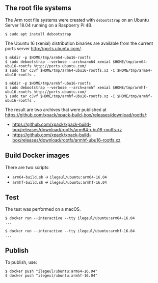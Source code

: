 
## The root file systems

The Arm root file systems were created with `debootstrap` on an Ubuntu Server
18.04 running on a Raspberry Pi 4B.

```console
$ sudo apt install debootstrap
```

The Ubuntu 16 (xenial) distribution binaries are available
from the current ports server http://ports.ubuntu.com/.

```console
$ mkdir -p $HOME/tmp/arm64-ubu16-rootfs
$ sudo debootstrap --verbose --arch=arm64 xenial $HOME/tmp/arm64-ubu16-rootfs http://ports.ubuntu.com/
$ sudo tar cJvf $HOME/tmp/arm64-ubu16-rootfs.xz -C $HOME/tmp/arm64-ubu16-rootfs .
```

```console
$ mkdir -p $HOME/tmp/armhf-ubu16-rootfs
$ sudo debootstrap --verbose --arch=armhf xenial $HOME/tmp/armhf-ubu16-rootfs http://ports.ubuntu.com/
$ sudo tar cJvf $HOME/tmp/armhf-ubu16-rootfs.xz -C $HOME/tmp/armhf-ubu16-rootfs .
```
The result are two archives that were published at 
https://github.com/xpack/xpack-build-box/releases/download/rootfs/:

- https://github.com/xpack/xpack-build-box/releases/download/rootfs/arm64-ubu16-rootfs.xz
- https://github.com/xpack/xpack-build-box/releases/download/rootfs/armhf-ubu16-rootfs.xz

## Build Docker images

There are two scripts:

- `arm64-build.sh` -> `ilegeul/ubuntu:arm64-16.04`
- `armhf-build.sh` -> `ilegeul/ubuntu:armhf-16.04`

## Test

The test was performed on a macOS.

```console
$ docker run --interactive --tty ilegeul/ubuntu:arm64-16.04
...
```

```console
$ docker run --interactive --tty ilegeul/ubuntu:armhf-16.04
...
```

## Publish

To publish, use:

```console
$ docker push "ilegeul/ubuntu:arm64-16.04"
$ docker push "ilegeul/ubuntu:armhf-16.04"
```
